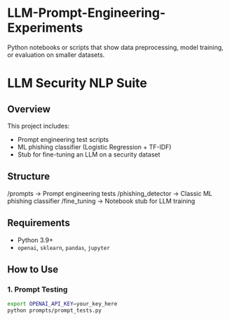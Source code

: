 # LLM-Prompt-Engineering-Experiments
Python notebooks or scripts that show data preprocessing, model training, or evaluation on smaller datasets.

# LLM Security NLP Suite

## Overview
This project includes:
- Prompt engineering test scripts
- ML phishing classifier (Logistic Regression + TF-IDF)
- Stub for fine-tuning an LLM on a security dataset

## Structure
/prompts → Prompt engineering tests
/phishing_detector → Classic ML phishing classifier
/fine_tuning → Notebook stub for LLM training


## Requirements
- Python 3.9+
- `openai`, `sklearn`, `pandas`, `jupyter`

## How to Use

### 1. Prompt Testing
```bash
export OPENAI_API_KEY=your_key_here
python prompts/prompt_tests.py
